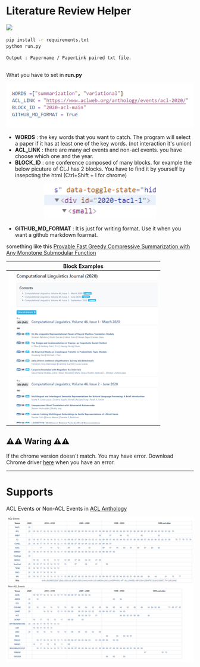 # Literature Review Helper 

<a>
<img src=https://img.shields.io/badge/Python-v3.6.8-blue?style=flat&logo=python  height=30px>
</a>


```bash
pip install -r requirements.txt
python run.py
```

```bash
Output : Papername / PaperLink paired txt file.
```


## 

What you have to set in **run.py**

<img src="docs/img4.png">

* **WORDS** : the key words that you want to catch. The program will select a paper if it has at least one of the key words. (not interaction it's union)
* **ACL_LINK** : there are many acl events and non-acl events. you have choose which one and the year. 
* **BLOCK_ID** : one conference composed of many blocks. for example the below picuture of CLJ has 2 blocks. You have to find it by yourself by insepcting the html (Ctrl+Shift + I for chrome)

<p align=center>
<img src="docs/img1.png" width=300px>
</p>


* **GITHUB_MD_FORMAT** : It is just for writing format. Use it when you want a github markdown foarmat. 

something like this [Provable Fast Greedy Compressive Summarization with Any Monotone Submodular Function](https://www.aclweb.org/anthology/N18-1157/)


|Block Examples|
|---|
|<img src="docs/img3.png" width=400px>|



## ⚠️⚠️ Waring ⚠️⚠️ 

If the chrome version doesn't match. You may have error. Download Chrome 
driver [here](https://sites.google.com/a/chromium.org/chromedriver/downloads) when you have an error. 

---


# Supports 

ACL Events or Non-ACL Events in [ACL Anthology](https://www.aclweb.org/anthology/)


<img src="docs/img2.png">
